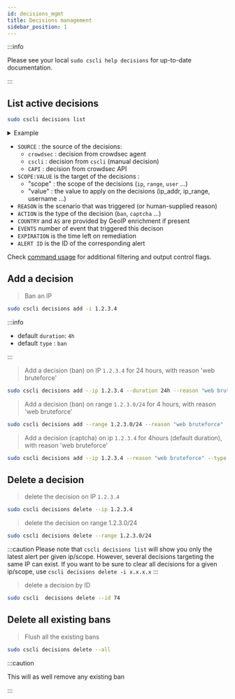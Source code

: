 ```yaml
---
id: decisions_mgmt
title: Decisions management
sidebar_position: 1
---
```



:::info 

Please see your local `sudo cscli help decisions` for up-to-date documentation.

:::

## List active decisions

```bash
sudo cscli decisions list
```

<details>
  <summary>Example</summary>

```bash
$ sudo cscli decisions list
+--------+----------+------------------+------------------------------------+--------+---------+--------------------------------+--------+-----------------+----------+
|   ID   |  SOURCE  |   SCOPE:VALUE    |               REASON               | ACTION | COUNTRY |               AS               | EVENTS |   EXPIRATION    | ALERT ID |
+--------+----------+------------------+------------------------------------+--------+---------+--------------------------------+--------+-----------------+----------+
| 276009 | crowdsec | Ip:xx.93.x.xxx   | crowdsecurity/telnet-bf            | ban    | CN      |  xxxxxxxx xxxxxxx Advertising  |      7 | 2m53.949221341s |    33459 |
|        |          |                  |                                    |        |         | Co.,Ltd.                       |        |                 |          |
| 276008 | crowdsec | Ip:xxx.53.xx.xxx | crowdsecurity/smb-bf               | ban    | BR      |  xxxxxxxxxx xxxxxxxxxxxxxxxx   |      6 | 1m48.728998974s |    33458 |
|        |          |                  |                                    |        |         | LTDA                           |        |                 |          |
+--------+----------+------------------+------------------------------------+--------+---------+--------------------------------+--------+-----------------+----------+
```

</details>

 - `SOURCE` : the source of the decisions:
    - `crowdsec` : decision from crowdsec agent
    - `cscli`    : decision from `cscli` (manual decision)
    - `CAPI`     : decision from crowdsec API
 - `SCOPE:VALUE` is the target of the decisions :
    - "scope" : the scope of the decisions (`ip`, `range`, `user` ...)
    - "value" : the value to apply on the decisions (ip_addr, ip_range, username ...)
 - `REASON` is the scenario that was triggered (or human-supplied reason)
 - `ACTION` is the type of the decision (`ban`, `captcha` ...)
 - `COUNTRY` and `AS` are provided by GeoIP enrichment if present
 - `EVENTS` number of event that triggered this decison
 - `EXPIRATION` is the time left on remediation
 - `ALERT ID` is the ID of the corresponding alert


Check [command usage](/docs/about_docs/documentation_about) for additional filtering and output control flags.


## Add a decision

> Ban an IP

```bash
sudo cscli decisions add -i 1.2.3.4
```

:::info

 * default `duration`: `4h`
 * default `type` : `ban`

:::

> Add a decision (ban) on IP  `1.2.3.4` for 24 hours, with reason 'web bruteforce'

```bash
sudo cscli decisions add --ip 1.2.3.4 --duration 24h --reason "web bruteforce"
```

> Add a decision (ban) on range  `1.2.3.0/24` for 4 hours, with reason 'web bruteforce'

```bash
sudo cscli decisions add --range 1.2.3.0/24 --reason "web bruteforce"
```


> Add a decision (captcha) on ip `1.2.3.4` for 4hours (default duration), with reason 'web bruteforce'

```bash
sudo cscli decisions add --ip 1.2.3.4 --reason "web bruteforce" --type captcha
```

## Delete a decision

> delete the decision on IP `1.2.3.4`

```bash
sudo cscli decisions delete --ip 1.2.3.4
```

> delete the decision on range 1.2.3.0/24

```bash
sudo cscli decisions delete --range 1.2.3.0/24
```

:::caution
Please note that `cscli decisions list` will show you only the latest alert per given ip/scope.
However, several decisions targeting the same IP can exist. If you want to be sure to clear all decisions for a given ip/scope, use `cscli decisions delete -i x.x.x.x`
:::

> delete a decision by ID

```bash
sudo cscli  decisions delete --id 74
```



## Delete all existing bans

> Flush all the existing bans

```bash
sudo cscli decisions delete --all
```

:::caution

This will as well remove any existing ban

:::


